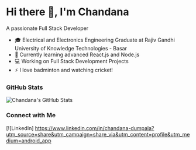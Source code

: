 # Hi there 👋, I'm Chandana  

A passionate Full Stack Developer 

- 🎓 Electrical and Electronics Engineering Graduate at Rajiv Gandhi University of Knowledge Technologies - Basar 
- 🌱 Currently learning advanced React.js and Node.js  
- 💻 Working on Full Stack Development Projects  
- ⚡ I love badminton and watching cricket!
  
### GitHub Stats  
![Chandana's GitHub Stats](https://github-readme-stats.vercel.app/api?username=chandana&show_icons=true&theme=radical)  

### Connect with Me  
[![LinkedIn] 
https://www.linkedin.com/in/chandana-dumpala?utm_source=share&utm_campaign=share_via&utm_content=profile&utm_medium=android_app
